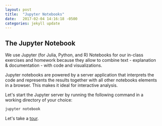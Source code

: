 ```yaml
---
layout: post
title:  "Jupyter Notebooks"
date:   2017-02-04 14:16:18 -0500
categories: jekyll update
---
```


## The Jupyter Notebook

We use Jupyter (for Julia, Python, and R) Notebooks for our in-class exercises and homework because they allow to combine text - explanation & documentation - with code and visualizations.

Jupyter notebooks are powered by a server application that interprets the code and represents the results together with all other notebooks elements in a browser. This makes it ideal for interactive analysis. 
 
Let's start the Jupyter server by running the following command in a working directory of your choice:

```py
jupyter notebook
```

Let's take a [tour](https://applied-artificial-intelligence.github.io/py4ds/notebooks/jupyter-tour.ipynb).